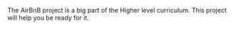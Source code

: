The AirBnB project is a big part of the Higher level curriculum. This project will help you be ready for it.